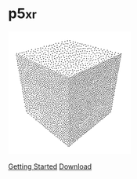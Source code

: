 # p5<small>xr</small>

![3D Stipled Primitives](./assets/placeholder-logo.png)

[Getting Started](#what-is-it)
[Download](#download)
